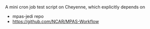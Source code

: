 A mini cron job test script on Cheyenne, which explicitly depends on
 * mpas-jedi repo
 * https://github.com/NCAR/MPAS-Workflow
